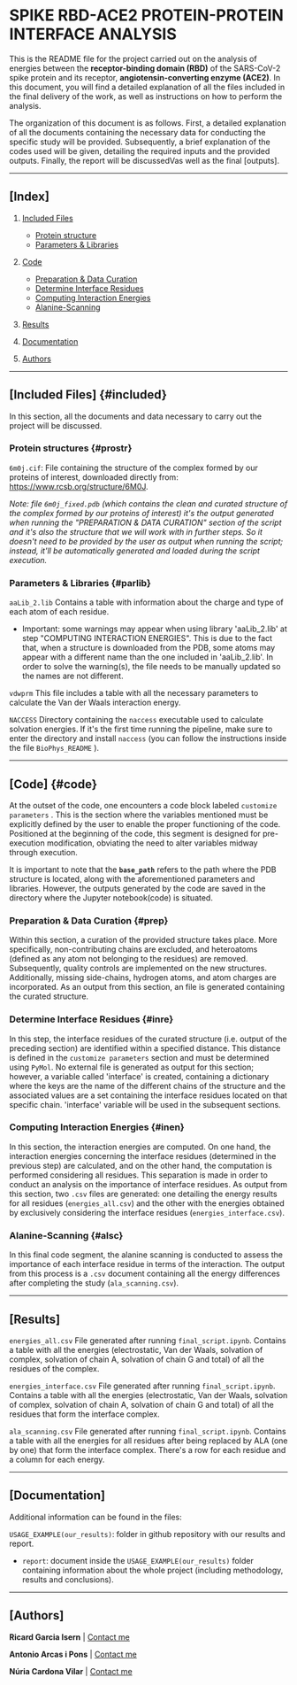 # **SPIKE RBD-ACE2 PROTEIN-PROTEIN INTERFACE ANALYSIS**

This is the README file for the project carried out on the analysis of
energies between the **receptor-binding domain (RBD)** of the SARS-CoV-2
spike protein and its receptor, **angiotensin-converting enzyme
(ACE2)**. In this document, you will find a detailed explanation of all
the files included in the final delivery of the work, as well as
instructions on how to perform the analysis.

The organization of this document is as follows. First, a detailed
explanation of all the documents containing the necessary data for
conducting the specific study will be provided. Subsequently, a brief
explanation of the codes used will be given, detailing the required
inputs and the provided outputs. Finally, the report will be
discussedVas well as the final [outputs].

------------------------------------------------------------------------

## [Index]

1.  [Included Files](#included)

    -   [Protein structure](#protein-structure)
    -   [Parameters & Libraries](#parlib)

2.  [Code](#codes)

    -   [Preparation & Data Curation](#prep)
    -   [Determine Interface Residues](#inre)
    -   [Computing Interaction Energies](#inen)
    -   [Alanine-Scanning](#alsc)

3.  [Results](#results)

4.  [Documentation](#documentation)

5.  [Authors](#authors)

------------------------------------------------------------------------

## [Included Files] {#included}

In this section, all the documents and data necessary to carry out the
project will be discussed.

### Protein structures {#prostr}

`6m0j.cif`: File containing the structure of the complex formed by our
proteins of interest, downloaded directly from:
<https://www.rcsb.org/structure/6M0J>.

*Note: file `6m0j_fixed.pdb` (which contains the clean and curated
structure of the complex formed by our proteins of interest) it's the
output generated when running the "PREPARATION & DATA CURATION" section
of the script and it's also the structure that we will work with in
further steps. So it doesn't need to be provided by the user as output
when running the script; instead, it'll be automatically generated and
loaded during the script execution.*

### Parameters & Libraries {#parlib}

`aaLib_2.lib` Contains a table with information about the charge and
type of each atom of each residue.

-   Important: some warnings may appear when using library 'aaLib_2.lib'
    at step "COMPUTING INTERACTION ENERGIES". This is due to the fact
    that, when a structure is downloaded from the PDB, some atoms may
    appear with a different name than the one included in 'aaLib_2.lib'.
    In order to solve the warning(s), the file needs to be manually
    updated so the names are not different.

`vdwprm` This file includes a table with all the necessary parameters to
calculate the Van der Waals interaction energy.

`NACCESS` Directory containing the `naccess` executable used to
calculate solvation energies. If it's the first time running the
pipeline, make sure to enter the directory and install `naccess` (you
can follow the instructions inside the file `BioPhys_README` ).

------------------------------------------------------------------------

## [Code] {#code}

At the outset of the code, one encounters a code block labeled
`customize parameters` . This is the section where the variables
mentioned must be explicitly defined by the user to enable the proper
functioning of the code. Positioned at the beginning of the code, this
segment is designed for pre-execution modification, obviating the need
to alter variables midway through execution.

It is important to note that the **`base_path`** refers to the path
where the PDB structure is located, along with the aforementioned
parameters and libraries. However, the outputs generated by the code are
saved in the directory where the Jupyter notebook(code) is situated.

### Preparation & Data Curation {#prep}

Within this section, a curation of the provided structure takes place.
More specifically, non-contributing chains are excluded, and heteroatoms
(defined as any atom not belonging to the residues) are removed.
Subsequently, quality controls are implemented on the new structures.
Additionally, missing side-chains, hydrogen atoms, and atom charges are
incorporated. As an output from this section, an file is generated
containing the curated structure.

### Determine Interface Residues {#inre}

In this step, the interface residues of the curated structure (i.e.
output of the preceding section) are identified within a specified
distance. This distance is defined in the `customize parameters` section
and must be determined using `PyMol`. No external file is generated as
output for this section; however, a variable called 'interface' is
created, containing a dictionary where the keys are the name of the
different chains of the structure and the associated values are a set
containing the interface residues located on that specific chain.
'interface' variable will be used in the subsequent sections.

### Computing Interaction Energies {#inen}

In this section, the interaction energies are computed. On one hand, the
interaction energies concerning the interface residues (determined in
the previous step) are calculated, and on the other hand, the
computation is performed considering all residues. This separation is
made in order to conduct an analysis on the importance of interface
residues. As output from this section, two `.csv` files are generated:
one detailing the energy results for all residues (`energies_all.csv`)
and the other with the energies obtained by exclusively considering the
interface residues (`energies_interface.csv`).

### Alanine-Scanning {#alsc}

In this final code segment, the alanine scanning is conducted to assess
the importance of each interface residue in terms of the interaction.
The output from this process is a `.csv` document containing all the
energy differences after completing the study (`ala_scanning.csv`).

------------------------------------------------------------------------

## [Results] 

`energies_all.csv` File generated after running `final_script.ipynb`.
Contains a table with all the energies (electrostatic, Van der Waals,
solvation of complex, solvation of chain A, solvation of chain G and
total) of all the residues of the complex.

`energies_interface.csv` File generated after running
`final_script.ipynb`. Contains a table with all the energies
(electrostatic, Van der Waals, solvation of complex, solvation of chain
A, solvation of chain G and total) of all the residues that form the
interface complex.

`ala_scanning.csv` File generated after running `final_script.ipynb`.
Contains a table with all the energies for all residues after being
replaced by ALA (one by one) that form the interface complex. There's a
row for each residue and a column for each energy.

------------------------------------------------------------------------

## [Documentation] 

Additional information can be found in the files:

`USAGE_EXAMPLE(our_results)`: folder in github repository with our
results and report.

-   `report`: document inside the `USAGE_EXAMPLE(our_results)` folder
    containing information about the whole project (including
    methodology, results and conclusions).

------------------------------------------------------------------------

## [Authors] 

**Ricard Garcia Isern** \| [Contact me](ricard.garcia@alum.esci.upf.edu)

**Antonio Arcas i Pons** \| [Contact
me](antonio.arcas@alum.esci.upf.edu)

**Núria Cardona Vilar** \| [Contact me](nuria.cardona@alum.esci.upf.edu)

